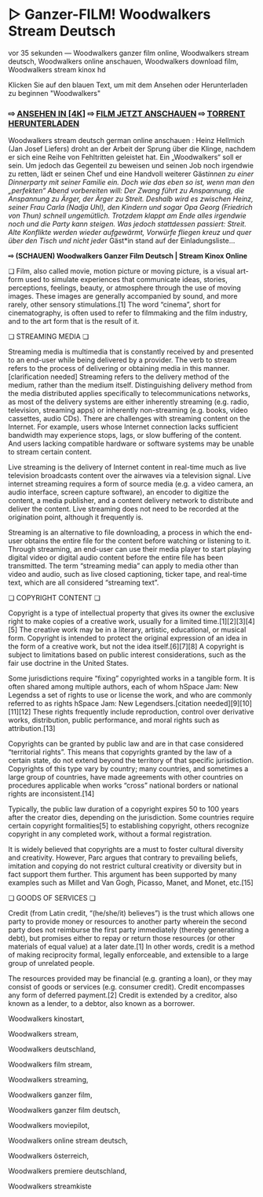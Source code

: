 # ▷ Ganzer-FILM! Woodwalkers Stream Deutsch


vor 35 sekunden — Woodwalkers ganzer film online, Woodwalkers stream deutsch, Woodwalkers online anschauen, Woodwalkers download film, Woodwalkers stream kinox hd

Klicken Sie auf den blauen Text, um mit dem Ansehen oder Herunterladen zu beginnen "Woodwalkers"

### ⇨ [ANSEHEN IN [4K]](https://t.co/GR6GQt713j) ⇨ [FILM JETZT ANSCHAUEN](https://t.co/GR6GQt713j) ⇨ [TORRENT HERUNTERLADEN](https://t.co/GR6GQt713j)

Woodwalkers stream deutsch german online anschauen : Heinz Hellmich (Jan Josef Liefers) droht an der Arbeit der Sprung über die Klinge, nachdem er sich eine Reihe von Fehltritten geleistet hat. Ein „Woodwalkers“ soll er sein. Um jedoch das Gegenteil zu beweisen und seinen Job noch irgendwie zu retten, lädt er seinen Chef und eine Handvoll weiterer Gäst*innen zu einer Dinnerparty mit seiner Familie ein. Doch wie das eben so ist, wenn man den „perfekten“ Abend vorbereiten will: Der Zwang führt zu Anspannung, die Anspannung zu Ärger, der Ärger zu Streit. Deshalb wird es zwischen Heinz, seiner Frau Carla (Nadja Uhl), den Kindern und sogar Opa Georg (Friedrich von Thun) schnell ungemütlich. Trotzdem klappt am Ende alles irgendwie noch und die Party kann steigen. Was jedoch stattdessen passiert: Streit. Alte Konflikte werden wieder aufgewärmt, Vorwürfe fliegen kreuz und quer über den Tisch und nicht jede*r Gäst*in stand auf der Einladungsliste…

**⇨ (SCHAUEN) Woodwalkers Ganzer Film Deutsch | Stream Kinox Online**

❏ Film, also called movie, motion picture or moving picture, is a visual art-form used to simulate experiences that communicate ideas, stories, perceptions, feelings, beauty, or atmosphere through the use of moving images. These images are generally accompanied by sound, and more rarely, other sensory stimulations.[1] The word “cinema”, short for cinematography, is often used to refer to filmmaking and the film industry, and to the art form that is the result of it.

❏ STREAMING MEDIA ❏

Streaming media is multimedia that is constantly received by and presented to an end-user while being delivered by a provider. The verb to stream refers to the process of delivering or obtaining media in this manner.[clarification needed] Streaming refers to the delivery method of the medium, rather than the medium itself. Distinguishing delivery method from the media distributed applies specifically to telecommunications networks, as most of the delivery systems are either inherently streaming (e.g. radio, television, streaming apps) or inherently non-streaming (e.g. books, video cassettes, audio CDs). There are challenges with streaming content on the Internet. For example, users whose Internet connection lacks sufficient bandwidth may experience stops, lags, or slow buffering of the content. And users lacking compatible hardware or software systems may be unable to stream certain content.

Live streaming is the delivery of Internet content in real-time much as live television broadcasts content over the airwaves via a television signal. Live internet streaming requires a form of source media (e.g. a video camera, an audio interface, screen capture software), an encoder to digitize the content, a media publisher, and a content delivery network to distribute and deliver the content. Live streaming does not need to be recorded at the origination point, although it frequently is.

Streaming is an alternative to file downloading, a process in which the end-user obtains the entire file for the content before watching or listening to it. Through streaming, an end-user can use their media player to start playing digital video or digital audio content before the entire file has been transmitted. The term “streaming media” can apply to media other than video and audio, such as live closed captioning, ticker tape, and real-time text, which are all considered “streaming text”.

❏ COPYRIGHT CONTENT ❏

Copyright is a type of intellectual property that gives its owner the exclusive right to make copies of a creative work, usually for a limited time.[1][2][3][4][5] The creative work may be in a literary, artistic, educational, or musical form. Copyright is intended to protect the original expression of an idea in the form of a creative work, but not the idea itself.[6][7][8] A copyright is subject to limitations based on public interest considerations, such as the fair use doctrine in the United States.

Some jurisdictions require “fixing” copyrighted works in a tangible form. It is often shared among multiple authors, each of whom hSpace Jam: New Legendss a set of rights to use or license the work, and who are commonly referred to as rights hSpace Jam: New Legendsers.[citation needed][9][10][11][12] These rights frequently include reproduction, control over derivative works, distribution, public performance, and moral rights such as attribution.[13]

Copyrights can be granted by public law and are in that case considered “territorial rights”. This means that copyrights granted by the law of a certain state, do not extend beyond the territory of that specific jurisdiction. Copyrights of this type vary by country; many countries, and sometimes a large group of countries, have made agreements with other countries on procedures applicable when works “cross” national borders or national rights are inconsistent.[14]

Typically, the public law duration of a copyright expires 50 to 100 years after the creator dies, depending on the jurisdiction. Some countries require certain copyright formalities[5] to establishing copyright, others recognize copyright in any completed work, without a formal registration.

It is widely believed that copyrights are a must to foster cultural diversity and creativity. However, Parc argues that contrary to prevailing beliefs, imitation and copying do not restrict cultural creativity or diversity but in fact support them further. This argument has been supported by many examples such as Millet and Van Gogh, Picasso, Manet, and Monet, etc.[15]

❏ GOODS OF SERVICES ❏

Credit (from Latin credit, “(he/she/it) believes”) is the trust which allows one party to provide money or resources to another party wherein the second party does not reimburse the first party immediately (thereby generating a debt), but promises either to repay or return those resources (or other materials of equal value) at a later date.[1] In other words, credit is a method of making reciprocity formal, legally enforceable, and extensible to a large group of unrelated people.

The resources provided may be financial (e.g. granting a loan), or they may consist of goods or services (e.g. consumer credit). Credit encompasses any form of deferred payment.[2] Credit is extended by a creditor, also known as a lender, to a debtor, also known as a borrower.

Woodwalkers kinostart,

Woodwalkers stream,

Woodwalkers deutschland,

Woodwalkers film stream,

Woodwalkers streaming,

Woodwalkers ganzer film,

Woodwalkers ganzer film deutsch,

Woodwalkers moviepilot,

Woodwalkers online stream deutsch,

Woodwalkers österreich,

Woodwalkers premiere deutschland,

Woodwalkers streamkiste
